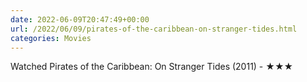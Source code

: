 ```yaml
---
date: 2022-06-09T20:47:49+00:00
url: /2022/06/09/pirates-of-the-caribbean-on-stranger-tides.html
categories: Movies
---
```

Watched Pirates of the Caribbean: On Stranger Tides (2011) - ★★★




